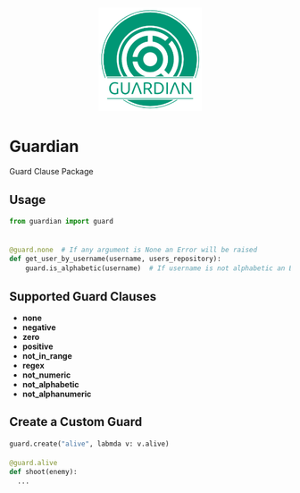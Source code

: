 <h1 align="center">
  <img alt="Guardian Logo" width="185px" src="images/Guardian Logo.png" />
</h1>

# Guardian
Guard Clause Package

## Usage

```python
from guardian import guard


@guard.none  # If any argument is None an Error will be raised
def get_user_by_username(username, users_repository):
    guard.is_alphabetic(username)  # If username is not alphabetic an Error will be raised
```

## Supported Guard Clauses

- **none**
- **negative**
- **zero**
- **positive**
- **not_in_range**
- **regex**
- **not_numeric**
- **not_alphabetic**
- **not_alphanumeric**

## Create a Custom Guard

```python
guard.create("alive", labmda v: v.alive)

@guard.alive
def shoot(enemy):
  ...
```
